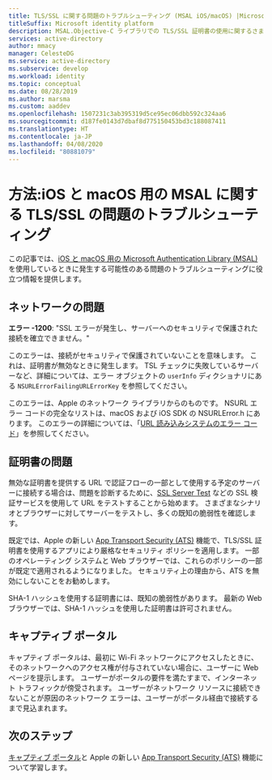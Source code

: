 ```yaml
---
title: TLS/SSL に関する問題のトラブルシューティング (MSAL iOS/macOS) |Microsoft
titleSuffix: Microsoft identity platform
description: MSAL.Objective-C ライブラリでの TLS/SSL 証明書の使用に関するさまざまな問題の処理について学習します。
services: active-directory
author: mmacy
manager: CelesteDG
ms.service: active-directory
ms.subservice: develop
ms.workload: identity
ms.topic: conceptual
ms.date: 08/28/2019
ms.author: marsma
ms.custom: aaddev
ms.openlocfilehash: 1507231c3ab395319d5ce95ec06dbb592c324aa6
ms.sourcegitcommit: d187fe0143d7dbaf8d775150453bd3c188087411
ms.translationtype: HT
ms.contentlocale: ja-JP
ms.lasthandoff: 04/08/2020
ms.locfileid: "80881079"
---
```

# <a name="how-to-troubleshoot-msal-for-ios-and-macos-tlsssl-issues"></a>方法:iOS と macOS 用の MSAL に関する TLS/SSL の問題のトラブルシューティング

この記事では、[iOS と macOS 用の Microsoft Authentication Library (MSAL)](reference-v2-libraries.md) を使用しているときに発生する可能性のある問題のトラブルシューティングに役立つ情報を提供します。

## <a name="network-issues"></a>ネットワークの問題

**エラー -1200**: "SSL エラーが発生し、サーバーへのセキュリティで保護された接続を確立できません。"

このエラーは、接続がセキュリティで保護されていないことを意味します。 これは、証明書が無効なときに発生します。 TSL チェックに失敗しているサーバーなど、詳細については、エラー オブジェクトの `userInfo` ディクショナリにある `NSURLErrorFailingURLErrorKey` を参照してください。

このエラーは、Apple のネットワーク ライブラリからのものです。 NSURL エラー コードの完全なリストは、macOS および iOS SDK の NSURLError.h にあります。 このエラーの詳細については、「[URL 読み込みシステムのエラー コード](https://developer.apple.com/documentation/foundation/1508628-url_loading_system_error_codes?language=objc)」を参照してください。

## <a name="certificate-issues"></a>証明書の問題

無効な証明書を提供する URL で認証フローの一部として使用する予定のサーバーに接続する場合は、問題を診断するために、[SSL Server Test](https://www.ssllabs.com/ssltest/analyze.html) などの SSL 検証サービスを使用して URL をテストすることから始めます。 さまざまなシナリオとブラウザーに対してサーバーをテストし、多くの既知の脆弱性を確認します。

既定では、Apple の新しい [App Transport Security (ATS)](https://developer.apple.com/library/archive/documentation/General/Reference/InfoPlistKeyReference/Articles/CocoaKeys.html#//apple_ref/doc/uid/TP40009251-SW35) 機能で、TLS/SSL 証明書を使用するアプリにより厳格なセキュリティ ポリシーを適用します。 一部のオペレーティング システムと Web ブラウザーでは、これらのポリシーの一部が既定で適用されるようになりました。 セキュリティ上の理由から、ATS を無効にしないことをお勧めします。

SHA-1 ハッシュを使用する証明書には、既知の脆弱性があります。 最新の Web ブラウザーでは、SHA-1 ハッシュを使用した証明書は許可されません。

## <a name="captive-portals"></a>キャプティブ ポータル

キャプティブ ポータルは、最初に Wi-Fi ネットワークにアクセスしたときに、そのネットワークへのアクセス権が付与されていない場合に、ユーザーに Web ページを提示します。 ユーザーがポータルの要件を満たすまで、インターネット トラフィックが傍受されます。 ユーザーがネットワーク リソースに接続できないことが原因のネットワーク エラーは、ユーザーがポータル経由で接続するまで見込まれます。

## <a name="next-steps"></a>次のステップ

[キャプティブ ポータル](https://en.wikipedia.org/wiki/Captive_portal)と Apple の新しい [App Transport Security (ATS)](https://developer.apple.com/library/archive/documentation/General/Reference/InfoPlistKeyReference/Articles/CocoaKeys.html#//apple_ref/doc/uid/TP40009251-SW35) 機能について学習します。
